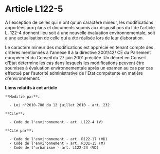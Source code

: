# Article L122-5

A l'exception de celles qui n'ont qu'un caractère mineur, les modifications apportées aux plans et documents soumis aux
dispositions du I de l'article L. 122-4 donnent lieu soit à une nouvelle évaluation environnementale, soit à une
actualisation de celle qui a été réalisée lors de leur élaboration. 

Le caractère mineur des modifications est apprécié en tenant compte des critères mentionnés à l'annexe II à la directive
2001/42/ CE du Parlement européen et du Conseil du 27 juin 2001 précitée. Un décret en Conseil d'Etat détermine les cas dans
lesquels les modifications peuvent être soumises à évaluation environnementale après un examen au cas par cas effectué par
l'autorité administrative de l'Etat compétente en matière d'environnement.

**Liens relatifs à cet article**

	**Modifié par**:

	  - Loi n°2010-788 du 12 juillet 2010 - art. 232

	**Cite**:

	  - Code de l'environnement - art. L122-4 (V)

	**Cité par**:

	  - Code de l'environnement - art. R122-17 (VD)
	  - Code de l'environnement - art. R331-15 (M)
	  - Code de l'urbanisme - art. L122-24 (VD)
